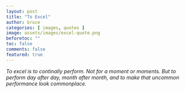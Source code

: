 ```yaml
---
layout: post
title: "To Excel"
author: bruce
categories: [ images, quotes ]
image: assets/images/excel-quote.png
beforetoc: ""
toc: false
comments: false
featured: true
---
```


_To excel is to continally perform.  Not for a moment or moments.  But to perform day after day, month after month, and to make that uncommon performance look commonplace._